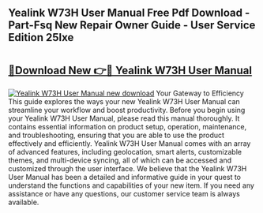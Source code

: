 ## Yealink W73H User Manual Free Pdf Download - Part-Fsq New Repair Owner Guide - User Service Edition 25Ixe

# <h2><a href="http://cf22389.oget.top/?id=Yealink+W73H+User+Manual">🔗Download New 👉🔴 Yealink W73H User Manual</a></h2>

[![Yealink W73H User Manual new download](https://i.imgur.com/5g1atiW.png)](http://cf22389.oget.top/?id=Yealink+W73H+User+Manual)
Your Gateway to Efficiency This guide explores the ways your new Yealink W73H User Manual can streamline your workflow and boost productivity. Before you begin using your Yealink W73H User Manual, please read this manual thoroughly. It contains essential information on product setup, operation, maintenance, and troubleshooting, ensuring that you are able to use the product effectively and efficiently. Yealink W73H User Manual comes with an array of advanced features, including geolocation, smart alerts, customizable themes, and multi-device syncing, all of which can be accessed and customized through the user interface. We believe that the Yealink W73H User Manual has been a detailed and informative guide in your quest to understand the functions and capabilities of your new item. If you need any assistance or have any questions, our customer service team is always available.
